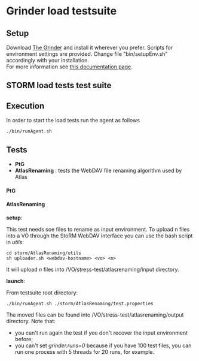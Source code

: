 # Grinder load  testsuite

## Setup

Download [The Grinder](http://sourceforge.net/projects/grinder/) and install it wherever you prefer.
Scripts for environment settings are provided. Change file "bin/setupEnv.sh" accordingly with your installation.  
For more information see [this documentation page](http://grinder.sourceforge.net/g3/getting-started.html#howtostart).

## STORM load tests test suite

## Execution

In order to start the load tests run the agent as follows

    ./bin/runAgent.sh

## Tests

* **PtG** 
* **AtlasRenaming** : tests the WebDAV file renaming algorithm used by Atlas

#### PtG

#### AtlasRenaming

**setup**:

This test needs soe files to rename as input environment. To upload n files into a VO through the StoRM WebDAV interface you can use the bash script in _utils_:

	cd storm/AtlasRenaming/utils
	sh uploader.sh <webdav-hostname> <vo> <n>

It will upload _n_ files into /VO/stress-test/atlasrenaming/input directory.

**launch**:

From testsuite root directory:

	./bin/runAgent.sh ./storm/AtlasRenaming/test.properties

The moved files can be found into /VO/stress-test/atlasrenaming/output directory.
Note that:

* you can't run again the test if you don't recover the input environment before;
* you can't set _grinder.runs=0_ because if you have 100 test files, you can run one process with 5 threads for 20 runs, for example.